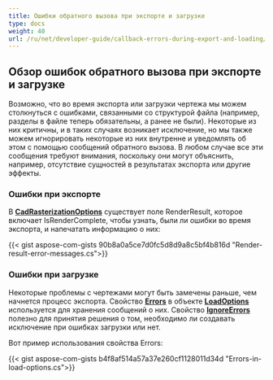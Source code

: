 ```yaml
---
title: Ошибки обратного вызова при экспорте и загрузке
type: docs
weight: 40
url: /ru/net/developer-guide/callback-errors-during-export-and-loading/
---
```


## **Обзор ошибок обратного вызова при экспорте и загрузке**

Возможно, что во время экспорта или загрузки чертежа мы можем столкнуться с ошибками, связанными со структурой файла 
(например, разделы в файле теперь обязательны, а ранее не были). 
Некоторые из них критичны, и в таких случаях возникает исключение, но мы также можем игнорировать некоторые из них внутренне и уведомлять об этом с помощью сообщений обратного вызова.
В любом случае все эти сообщения требуют внимания, поскольку они могут объяснить, например, отсутствие сущностей в результатах экспорта или другие эффекты.

### **Ошибки при экспорте**

В [**CadRasterizationOptions**](https://reference.aspose.com/cad/net/aspose.cad.imageoptions/cadrasterizationoptions/) 
существует поле RenderResult, которое включает IsRenderComplete, чтобы узнать, были ли ошибки во время экспорта, и напечатать информацию о них:

{{< gist aspose-com-gists 90b8a0a5ce7d0fc5d8d9a8c5bf4b816d "Render-result-error-messages.cs">}}

### **Ошибки при загрузке**

Некоторые проблемы с чертежами могут быть замечены раньше, чем начнется процесс экспорта. 
Свойство [**Errors**](https://reference.aspose.com/cad/net/aspose.cad/loadoptions/errors/) 
в объекте [**LoadOptions**](https://reference.aspose.com/cad/net/aspose.cad/loadoptions/) используется для хранения сообщений о них.
Свойство [**IgnoreErrors**](https://reference.aspose.com/cad/net/aspose.cad/loadoptions/ignoreerrors/) полезно для принятия решения о том, 
необходимо ли создавать исключение при ошибках загрузки или нет.

Вот пример использования свойства Errors:

{{< gist aspose-com-gists b4f8af514a57a37e260cf1128011d34d "Errors-in-load-options.cs">}}
